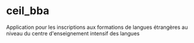 # ceil_bba
Application pour les inscriptions aux formations de langues étrangères au niveau du centre d'enseignement intensif des langues
